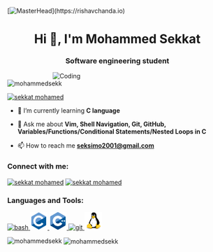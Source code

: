 
[![MasterHead](https://1.bp.blogspot.com/-7A4WynwLsM...)](https://rishavchanda.io)
<h1 align="center">Hi 👋, I'm Mohammed Sekkat</h1>
<h3 align="center">Software engineering student</h3>
<img align="right" alt="Coding" width="400" src="https://media.giphy.com/media/NytMLKyiaIh6VH9SPm/giphy.gif">
<p align="left"> <img src="https://komarev.com/ghpvc/?username=mohammedsekk&label=Profile%20views&color=0e75b6&style=flat" alt="mohammedsekk" /> </p>

<p align="left"> <a href="https://twitter.com/sekkat mohamed" target="blank"><img src="https://img.shields.io/twitter/follow/sekkat mohamed?logo=twitter&style=for-the-badge" alt="sekkat mohamed" /></a> </p>

- 🌱 I’m currently learning **C language**

- 💬 Ask me about **Vim, Shell Navigation, Git, GitHub, Variables/Functions/Conditional Statements/Nested Loops in C**

- 📫 How to reach me **seksimo2001@gmail.com**

<h3 align="left">Connect with me:</h3>
<p align="left">
<a href="https://twitter.com/sekkat mohamed" target="blank"><img align="center" src="https://raw.githubusercontent.com/rahuldkjain/github-profile-readme-generator/master/src/images/icons/Social/twitter.svg" alt="sekkat mohamed" height="30" width="40" /></a>
<a href="https://linkedin.com/in/sekkat mohamed" target="blank"><img align="center" src="https://raw.githubusercontent.com/rahuldkjain/github-profile-readme-generator/master/src/images/icons/Social/linked-in-alt.svg" alt="sekkat mohamed" height="30" width="40" /></a>
</p>

<h3 align="left">Languages and Tools:</h3>
<p align="left"> <a href="https://www.gnu.org/software/bash/" target="_blank" rel="noreferrer"> <img src="https://www.vectorlogo.zone/logos/gnu_bash/gnu_bash-icon.svg" alt="bash" width="40" height="40"/> </a> <a href="https://www.cprogramming.com/" target="_blank" rel="noreferrer"> <img src="https://raw.githubusercontent.com/devicons/devicon/master/icons/c/c-original.svg" alt="c" width="40" height="40"/> </a> <a href="https://www.w3schools.com/cpp/" target="_blank" rel="noreferrer"> <img src="https://raw.githubusercontent.com/devicons/devicon/master/icons/cplusplus/cplusplus-original.svg" alt="cplusplus" width="40" height="40"/> </a> <a href="https://git-scm.com/" target="_blank" rel="noreferrer"> <img src="https://www.vectorlogo.zone/logos/git-scm/git-scm-icon.svg" alt="git" width="40" height="40"/> </a> <a href="https://www.linux.org/" target="_blank" rel="noreferrer"> <img src="https://raw.githubusercontent.com/devicons/devicon/master/icons/linux/linux-original.svg" alt="linux" width="40" height="40"/> </a> </p>

<p><img align="left" src="https://github-readme-stats.vercel.app/api/top-langs?username=mohammedsekk&show_icons=true&locale=en&layout=compact" alt="mohammedsekk" /></p>

<p>&nbsp;<img align="center" src="https://github-readme-stats.vercel.app/api?username=mohammedsekk&show_icons=true&locale=en" alt="mohammedsekk" /></p>
